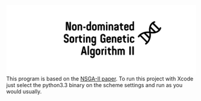 ![](Resources/banner.png?raw=true)
This program is based on the [NSGA-II paper](Resources/NSGA-II.pdf).
To run this project with Xcode just select the python3.3 binary on the scheme settings and run as you would usually.
